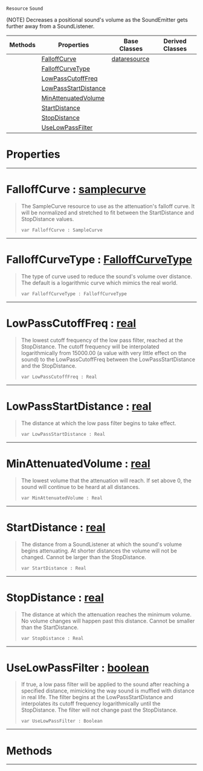 `Resource` `Sound`



(NOTE) Decreases a positional sound's volume as the SoundEmitter gets further away from a SoundListener.

|Methods|Properties|Base Classes|Derived Classes|
|---|---|---|---|
| |[ FalloffCurve](https://github.com/PlasmaEngine/PlasmaDocs/blob/master/code_reference/class_reference/soundattenuator.markdown#falloffcurve-plasma-engine)|[dataresource](https://github.com/PlasmaEngine/PlasmaDocs/blob/master/code_reference/class_reference/dataresource.markdown)| |
| |[ FalloffCurveType](https://github.com/PlasmaEngine/PlasmaDocs/blob/master/code_reference/class_reference/soundattenuator.markdown#falloffcurvetype-plasma-en)| | |
| |[ LowPassCutoffFreq](https://github.com/PlasmaEngine/PlasmaDocs/blob/master/code_reference/class_reference/soundattenuator.markdown#lowpasscutofffreq-plasma-e)| | |
| |[ LowPassStartDistance](https://github.com/PlasmaEngine/PlasmaDocs/blob/master/code_reference/class_reference/soundattenuator.markdown#lowpassstartdistance-zer)| | |
| |[ MinAttenuatedVolume](https://github.com/PlasmaEngine/PlasmaDocs/blob/master/code_reference/class_reference/soundattenuator.markdown#minattenuatedvolume-plasma)| | |
| |[ StartDistance](https://github.com/PlasmaEngine/PlasmaDocs/blob/master/code_reference/class_reference/soundattenuator.markdown#startdistance-plasma-engin)| | |
| |[ StopDistance](https://github.com/PlasmaEngine/PlasmaDocs/blob/master/code_reference/class_reference/soundattenuator.markdown#stopdistance-plasma-engine)| | |
| |[ UseLowPassFilter](https://github.com/PlasmaEngine/PlasmaDocs/blob/master/code_reference/class_reference/soundattenuator.markdown#uselowpassfilter-plasma-en)| | |


 #  Properties


---  
 #  FalloffCurve : [samplecurve](https://github.com/PlasmaEngine/PlasmaDocs/blob/master/code_reference/class_reference/samplecurve.markdown)

> The SampleCurve resource to use as the attenuation's falloff curve. It will be normalized and stretched to fit between the StartDistance and StopDistance values.
> ``` lang=cpp, name=Lightning
> var FalloffCurve : SampleCurve


---  
 #  FalloffCurveType : [FalloffCurveType](https://github.com/PlasmaEngine/PlasmaDocs/blob/master/code_reference/enum_reference.markdown#falloffcurvetype)

> The type of curve used to reduce the sound's volume over distance. The default is a logarithmic curve which mimics the real world.
> ``` lang=cpp, name=Lightning
> var FalloffCurveType : FalloffCurveType


---  
 #  LowPassCutoffFreq : [real](https://github.com/PlasmaEngine/PlasmaDocs/blob/master/code_reference/lightning_base_types/real.markdown)

> The lowest cutoff frequency of the low pass filter, reached at the StopDistance. The cutoff frequency will be interpolated logarithmically from 15000.00 (a value with very little effect on the sound) to the LowPassCutoffFreq between the LowPassStartDistance and the StopDistance.
> ``` lang=cpp, name=Lightning
> var LowPassCutoffFreq : Real


---  
 #  LowPassStartDistance : [real](https://github.com/PlasmaEngine/PlasmaDocs/blob/master/code_reference/lightning_base_types/real.markdown)

> The distance at which the low pass filter begins to take effect.
> ``` lang=cpp, name=Lightning
> var LowPassStartDistance : Real


---  
 #  MinAttenuatedVolume : [real](https://github.com/PlasmaEngine/PlasmaDocs/blob/master/code_reference/lightning_base_types/real.markdown)

> The lowest volume that the attenuation will reach. If set above 0, the sound will continue to be heard at all distances.
> ``` lang=cpp, name=Lightning
> var MinAttenuatedVolume : Real


---  
 #  StartDistance : [real](https://github.com/PlasmaEngine/PlasmaDocs/blob/master/code_reference/lightning_base_types/real.markdown)

> The distance from a SoundListener at which the sound's volume begins attenuating. At shorter distances the volume will not be changed. Cannot be larger than the StopDistance.
> ``` lang=cpp, name=Lightning
> var StartDistance : Real


---  
 #  StopDistance : [real](https://github.com/PlasmaEngine/PlasmaDocs/blob/master/code_reference/lightning_base_types/real.markdown)

> The distance at which the attenuation reaches the minimum volume. No volume changes will happen past this distance. Cannot be smaller than the StartDistance.
> ``` lang=cpp, name=Lightning
> var StopDistance : Real


---  
 #  UseLowPassFilter : [boolean](https://github.com/PlasmaEngine/PlasmaDocs/blob/master/code_reference/lightning_base_types/boolean.markdown)

> If true, a low pass filter will be applied to the sound after reaching a specified distance, mimicking the way sound is muffled with distance in real life. The filter begins at the LowPassStartDistance and interpolates its cutoff frequency logarithmically until the StopDistance. The filter will not change past the StopDistance.
> ``` lang=cpp, name=Lightning
> var UseLowPassFilter : Boolean


---  
 #  Methods


---  
 

 